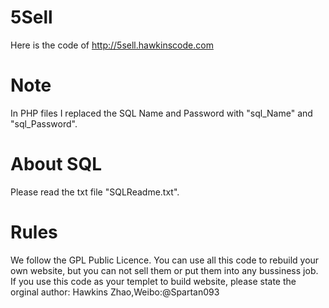 # 5Sell
Here is the code of http://5sell.hawkinscode.com

# Note
In PHP files I replaced the SQL Name and Password with "sql_Name" and "sql_Password".

# About SQL
Please read the txt file "SQLReadme.txt".

# Rules
We follow the GPL Public Licence. You can use all this code to rebuild your own website, but you can not sell them or put them into any bussiness job. If you use this code as your templet to build website, please state the orginal author: Hawkins Zhao,Weibo:@Spartan093


